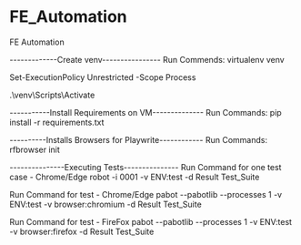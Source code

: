 # FE_Automation

FE Automation

-------------Create venv----------------
Run Commends:
virtualenv venv

Set-ExecutionPolicy Unrestricted -Scope Process

.\venv\Scripts\Activate

-----------Install Requirements on VM--------------
Run Commands:
pip install -r requirements.txt

----------Installs Browsers for Playwrite------------
Run Commands:
rfbrowser init

---------------Executing Tests---------------
Run Command for one test case - Chrome/Edge
robot -i 0001 -v ENV:test -d Result Test_Suite

Run Command for test - Chrome/Edge
pabot --pabotlib --processes 1 -v ENV:test -v browser:chromium -d Result Test_Suite

Run Command for test - FireFox
pabot --pabotlib --processes 1 -v ENV:test -v browser:firefox -d Result Test_Suite
